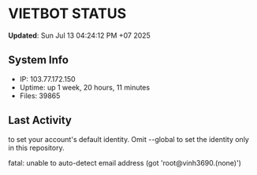 # VIETBOT STATUS
**Updated**: Sun Jul 13 04:24:12 PM +07 2025

## System Info
- IP: 103.77.172.150
- Uptime: up 1 week, 20 hours, 11 minutes
- Files: 39865

## Last Activity

to set your account's default identity.
Omit --global to set the identity only in this repository.

fatal: unable to auto-detect email address (got 'root@vinh3690.(none)')
